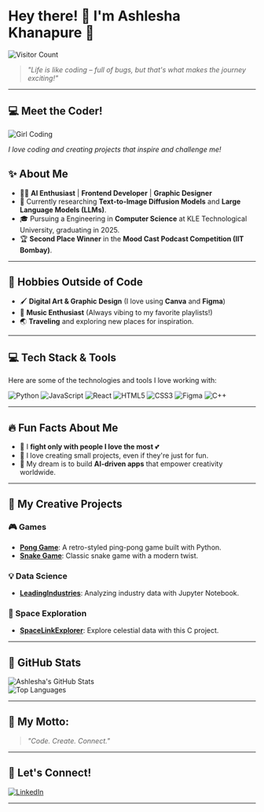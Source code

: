 # Hey there! 👋 I'm Ashlesha Khanapure 🌟  
![Visitor Count](https://komarev.com/ghpvc/?username=ashlesha-555&color=brightgreen)

> _"Life is like coding – full of bugs, but that's what makes the journey exciting!"_

---
## 💻 Meet the Coder!
![Girl Coding](https://media.giphy.com/media/26tn33aiTi1jkl6H6/giphy.gif)

_I love coding and creating projects that inspire and challenge me!_


## ✨ About Me
- 👩‍💻 **AI Enthusiast** | **Frontend Developer** | **Graphic Designer**  
- 🧠 Currently researching **Text-to-Image Diffusion Models** and **Large Language Models (LLMs)**.  
- 🎓 Pursuing a Engineering in **Computer Science** at KLE Technological University, graduating in 2025.  
- 🏆 **Second Place Winner** in the **Mood Cast Podcast Competition (IIT Bombay)**.  

---

## 🌟 Hobbies Outside of Code  
- 🖌️ **Digital Art & Graphic Design** (I love using **Canva** and **Figma**)  
- 🎵 **Music Enthusiast** (Always vibing to my favorite playlists!)  
- 🌏 **Traveling** and exploring new places for inspiration.  

---

## 💻 Tech Stack & Tools
Here are some of the technologies and tools I love working with:

![Python](https://img.shields.io/badge/-Python-3776AB?logo=python&logoColor=white&style=flat-square)
![JavaScript](https://img.shields.io/badge/-JavaScript-F7DF1E?logo=javascript&logoColor=black&style=flat-square)
![React](https://img.shields.io/badge/-React-61DAFB?logo=react&logoColor=white&style=flat-square)
![HTML5](https://img.shields.io/badge/-HTML5-E34F26?logo=html5&logoColor=white&style=flat-square)
![CSS3](https://img.shields.io/badge/-CSS3-1572B6?logo=css3&logoColor=white&style=flat-square)
![Figma](https://img.shields.io/badge/-Figma-F24E1E?logo=figma&logoColor=white&style=flat-square)
![C++](https://img.shields.io/badge/-C++-00599C?logo=cplusplus&logoColor=white&style=flat-square)

---

## 🔥 Fun Facts About Me
- 🤩 I **fight only with people I love the most** 💕  
- 🎉 I love creating small projects, even if they're just for fun.  
- 🚀 My dream is to build **AI-driven apps** that empower creativity worldwide.  

---

## 🚀 My Creative Projects  
### 🎮 Games  
- **[Pong Game](https://github.com/ashlesha-555/Pong_game)**: A retro-styled ping-pong game built with Python.  
- **[Snake Game](https://github.com/ashlesha-555/Snake_Game)**: Classic snake game with a modern twist.  

### 💡 Data Science  
- **[LeadingIndustries](https://github.com/ashlesha-555/LeadingIndustries)**: Analyzing industry data with Jupyter Notebook.  

### 🌌 Space Exploration  
- **[SpaceLinkExplorer](https://github.com/ashlesha-555/SpaceLinkExplorer)**: Explore celestial data with this C project.

---

## 🎨 GitHub Stats
![Ashlesha's GitHub Stats](https://github-readme-stats.vercel.app/api?username=ashlesha-555&show_icons=true&theme=tokyonight)  
![Top Languages](https://github-readme-stats.vercel.app/api/top-langs/?username=ashlesha-555&layout=compact&theme=tokyonight)

---

## 🌈 My Motto:  
> _"Code. Create. Connect."_  

---

## 💬 Let's Connect!  
[![LinkedIn](https://img.shields.io/badge/-LinkedIn-blue?style=flat-square&logo=linkedin)](https://www.linkedin.com/in/ashlesha-khanapure-b68b35236/)  

---

